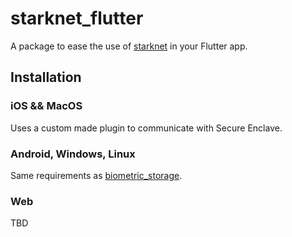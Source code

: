 # starknet_flutter

A package to ease the use of [starknet](https://pub.dev/packages/starknet) in your Flutter app.

## Installation

### iOS && MacOS

Uses a custom made plugin to communicate with Secure Enclave.

### Android, Windows, Linux

Same requirements as [biometric_storage](https://pub.dev/packages/biometric_storage).

### Web

TBD
